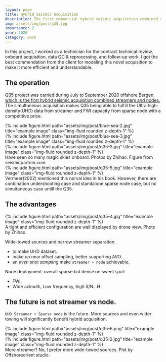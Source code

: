 ```yaml
---
layout: page
title: Hybrid Seismic Acquisition
description: The first commercial hybrid seismic acquisition combined streamer and OBN, Quad 35, Norway.
img: assets/img/post/q35.jpg
importance: 2
year: 2020
category: work
---
```


In this project, I worked as a technician for the contract technical review, onboard acquisition, data QC & reprocessing, and follow-up work. I got the best
commendation from the client for modeling this novel acquisition to make it more efficient and understandable.

## The operation 

Q35 project was carried during July to September 2020 offshore Bergen, [which is the first hybrid seismic acquisition combined streamers and nodes.](https://www.seismicpartner.com/seismic-partner-mcg-and-geoex-are-pleased-to-announce-that-the-lumiseis-quad-35-hybrid-mc3d-survey-has-successfully-been-completed/) The simultaneous acquisition makes Q35 being able to fulfill the Ultra high-density(UHD) data from streamer and FWI capacity from sparse node with a competitive price.

<div class="row">
    <div class="col-sm mt-3 mt-md-0">
        {% include figure.html path="assets/img/post/blue-sea-2.jpg" title="example image" class="img-fluid rounded z-depth-1" %}
    </div>
    <div class="col-sm mt-3 mt-md-0">
        {% include figure.html path="assets/img/post/blue-sea-3.jpg" title="example image" class="img-fluid rounded z-depth-1" %}
    </div>
    <div class="col-sm mt-3 mt-md-0">
        {% include figure.html path="assets/img/post/q35-3.jpg" title="example image" class="img-fluid rounded z-depth-1" %}
    </div>
</div>
<div class="caption">
    Have seen so many magic skies onboard. Photos by Zhihao. Figure from seismicpartner.com
</div>
<div class="row">
    <div class="col-sm mt-3 mt-md-0">
        {% include figure.html path="assets/img/post/q35-5.jpg" title="example image" class="img-fluid rounded z-depth-1" %}
    </div>
</div>
<div class="caption">
    Vermeer(2002) mentioned this norval idea in his book. However, there are conbination undershooting case and standalone sparse node case, but no simultaneous case untill the Q35. 
</div>

## The advantages

<div class="row">
    <div class="col-sm mt-3 mt-md-0">
        {% include figure.html path="assets/img/post/q35-4.jpg" title="example image" class="img-fluid rounded z-depth-1" %}
    </div>
</div>
<div class="caption">
    A tight and efficient configuration are well displayed by drone view. Photo by Zhihao.
</div>

Wide-towed sources and narrow streamer separation: 
- to make UHD dataset.
- make up near offset sampling, better supporting AVO.
- an *even shot sampling* make `streamer + node` achievable.

Node deployment: overall sparse but dense on sweet spot:
- FWI.
- Wide azimuth, Low frequency, high S/N...H

## The future is not streamer vs node.

`UHD Streamer + Sparse node` is the future. More sources and even wider towing will significantly benefit hybrid acquisition.


<div class="row justify-content-sm-center">
    <div class="col-sm-8 mt-3 mt-md-0">
        {% include figure.html path="assets/img/post/q35-6.png" title="example image" class="img-fluid rounded z-depth-1" %}
    </div>
    <div class="col-sm-4 mt-3 mt-md-0">
        {% include figure.html path="assets/img/post/q35-2.jpg" title="example image" class="img-fluid rounded z-depth-1" %}
    </div>
</div>
<div class="caption">
    More streamer? No, I prefer more wide-towed sources. Plot by Offshoreorient studio.
</div>

